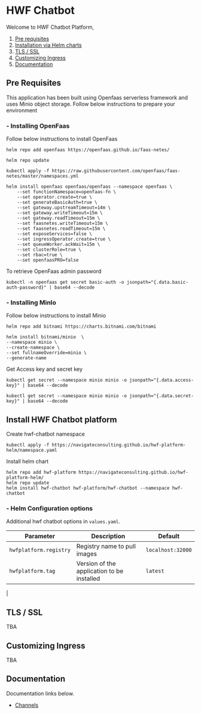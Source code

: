 # HWF Chatbot 

Welcome to HWF Chatbot Platform, 

1. [Pre requisites](#pre-requisites) 
2. [Installation via Helm charts](#install-hwf-chatbot-platform) 
3. [TLS / SSL](#tls--ssl)
4. [Customizing Ingress](#customizing-ingress)
5. [Documentation](#documentation) 

## Pre Requisites 

This application has been built using Openfaas serverless framework and uses Minio object storage. Follow below instructions to prepare your environment

### - Installing OpenFaas

Follow below instructions to install OpenFaas

    helm repo add openfaas https://openfaas.github.io/faas-netes/
    
    helm repo update
    
    kubectl apply -f https://raw.githubusercontent.com/openfaas/faas-netes/master/namespaces.yml
    
    helm install openfaas openfaas/openfaas --namespace openfaas \
		--set functionNamespace=openfaas-fn \
		--set operator.create=true \
		--set generateBasicAuth=true \
		--set gateway.upstreamTimeout=14m \
		--set gateway.writeTimeout=15m \
		--set gateway.readTimeout=15m \
		--set faasnetes.writeTimeout=15m \
		--set faasnetes.readTimeout=15m \
		--set exposeServices=false \
		--set ingressOperator.create=true \
		--set queueWorker.ackWait=15m \
		--set clusterRole=true \
		--set rbac=true \
		--set openfaasPRO=false 

To retrieve OpenFaas admin password 

    kubectl -n openfaas get secret basic-auth -o jsonpath="{.data.basic-auth-password}" | base64 --decode


### - Installing MinIo

Follow below instructions to install Minio

    helm repo add bitnami https://charts.bitnami.com/bitnami

    helm install bitnami/minio  \
    --namespace minio \
    --create-namespace \
    --set fullnameOverride=minio \
    --generate-name

Get Access key and secret key 

    kubectl get secret --namespace minio minio -o jsonpath="{.data.access-key}" | base64 --decode
    
    kubectl get secret --namespace minio minio -o jsonpath="{.data.secret-key}" | base64 --decode


## Install HWF Chatbot platform

Create hwf-chatbot namespace 

    kubectl apply -f https://navigateconsulting.github.io/hwf-platform-helm/namespace.yaml

Install helm chart 

    helm repo add hwf-platform https://navigateconsulting.github.io/hwf-platform-helm/
    helm repo update
    helm install hwf-chatbot hwf-platform/hwf-chatbot --namespace hwf-chatbot

### - Helm Configuration options 

Additional hwf chatbot options in `values.yaml`.

| Parameter               | Description                           | Default                                                    |
| ----------------------- | ----------------------------------    | ---------------------------------------------------------- |
| `hwfplatform.registry` | Registry name to pull images | `localhost:32000` |
| `hwfplatform.tag` | Version of the application to be installed | `latest` |
|

## TLS / SSL
TBA

## Customizing Ingress
TBA

## Documentation 

Documentation links below.

- [Channels](./docs/channels.md)

